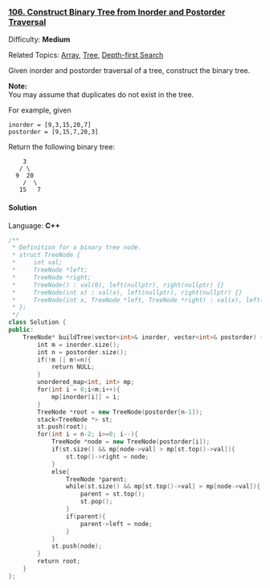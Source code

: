 ### [106\. Construct Binary Tree from Inorder and Postorder Traversal](https://leetcode.com/problems/construct-binary-tree-from-inorder-and-postorder-traversal/)

Difficulty: **Medium**

Related Topics: [Array](https://leetcode.com/tag/array/), [Tree](https://leetcode.com/tag/tree/), [Depth-first Search](https://leetcode.com/tag/depth-first-search/)

Given inorder and postorder traversal of a tree, construct the binary tree.

**Note:**  
You may assume that duplicates do not exist in the tree.

For example, given

```
inorder = [9,3,15,20,7]
postorder = [9,15,7,20,3]
```

Return the following binary tree:

```
    3
   / \
  9  20
    /  \
   15   7
```

#### Solution

Language: **C++**

```c++
/**
 * Definition for a binary tree node.
 * struct TreeNode {
 *     int val;
 *     TreeNode *left;
 *     TreeNode *right;
 *     TreeNode() : val(0), left(nullptr), right(nullptr) {}
 *     TreeNode(int x) : val(x), left(nullptr), right(nullptr) {}
 *     TreeNode(int x, TreeNode *left, TreeNode *right) : val(x), left(left), right(right) {}
 * };
 */
class Solution {
public:
    TreeNode* buildTree(vector<int>& inorder, vector<int>& postorder) {
        int m = inorder.size();
        int n = postorder.size();
        if(!m || m!=n){
            return NULL;
        }
        unordered_map<int, int> mp;
        for(int i = 0;i<m;i++){
            mp[inorder[i]] = i;
        }
        TreeNode *root = new TreeNode(postorder[n-1]);
        stack<TreeNode *> st;
        st.push(root);
        for(int i = n-2; i>=0; i--){
            TreeNode *node = new TreeNode(postorder[i]);
            if(st.size() && mp[node->val] > mp[st.top()->val]){
                st.top()->right = node;
            }
            else{
                TreeNode *parent;
                while(st.size() && mp[st.top()->val] > mp[node->val]){
                    parent = st.top();
                    st.pop();
                }
                if(parent){
                    parent->left = node;
                }
            }
            st.push(node);
        }
        return root;
    }
};
```
